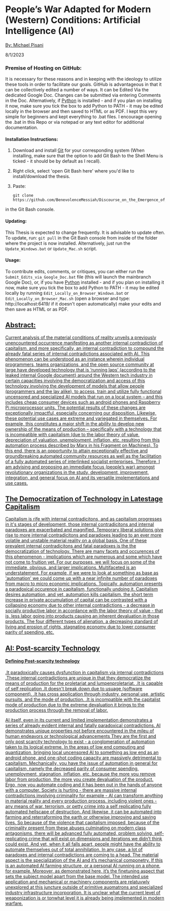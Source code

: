# People’s War Adapted for Modern (Western) Conditions: Artificial Intelligence (AI)

<span style="text-decoration:underline;">By: Michael Pisani</span>

8/1/2023

<h3>Premise of Hosting on GitHub:</h3>

It is necessary for these reasons and in keeping with the ideology to utilize these tools in order to facilitate our goals. GitHub is advantageous in that it can be collectively edited a number of ways. It can be Edited Via the dedicated Google Doc. Changes can be submitted via entering Comments in the Doc. Alternatively, if [Python](https://www.python.org/downloads/) is installed - and if you plan on installing it now, make sure you tick the box to add Python to PATH - it may be edited locally in the browser and then saved to HTML or as PDF. I kept this very simple for beginners and kept everything to .bat files. I encourage opening the .bat in this Repo or via notepad or any text editor for additional documentation.

<h4>Installation Instructions:</h4>

1. Download and install [Git](https://git-scm.com/downloads) for your corresponding system (When installing, make sure that the option to add Git Bash to the Shell Menu is ticked - it should be by default as I recall).
2. Right click, select 'open Git Bash here' where you'd like to install/download the thesis.
3. Paste:


	   git clone https://github.com/BenevolenceMessiah/Discourse_on_the_Emergence_of_Oligopical_Fascism.git
in the Git Bash console.

<h4>Updating:</h4>

This Thesis is expected to change frequently. It is advisable to update often. To update, run: `git pull` in the Git Bash console from inside of the folder where the project is now installed. Alternatively, just run the `Update_Windows.bat` or `Update_Mac.sh` script.

<h4>Usage:</h4>

To contribute edits, comments, or critiques, you can either run the `Submit_Edits_via_Google_Doc.bat` file (this will launch the mainbranch Google Doc), or, if you have [Python](https://www.python.org/downloads/) installed - and if you plan on installing it now, make sure you tick the box to add Python to PATH - it may be edited locally by running `Edit_Locally_on_Browser_Windows.bat` or `Edit_Locally_on_Browser_Mac.sh` (open a browser and type: http://localhost:6419/ if it doesn't open automatically) make your edits and then save as HTML or as PDF.

<span style="text-decoration:underline;">
<h2>Abstract:</h2>

Current analysis of the material conditions of reality unveils a previously unencountered occurrence manifesting as another internal contradiction of capitalism, and more specifically, an internal contradiction to compound the already fatal series of internal contradictions associated with AI. This phenomenon can be understood as an instance wherein individual programmers, teams organizations, and the open source community at large have developed technology that is ‘running laps’ (according to the[ leaked internal Google document](https://www.semianalysis.com/p/google-we-have-no-moat-and-neither)) around the Western tech industry in certain capacities involving the democratization and access of this technology involving the development of models that allow people (programmers and the lay alike), to access, train and utilize fully functional uncensored and specialized AI models that run on a local system – and this includes cheap consumer devices such as android phones and Raspberry Pi microprocessor units. The potential results of these changes are exceptionally impactful, especially concerning our disposition. Likewise, these potential use cases are extreme and variegated in themselves. For example, this constitutes a major shift in the ability to develop new ownership of the means of production – specifically with a technology that is incompatible with capitalism (due to the labor theory of value, depreciation of valuation, unemployment, inflation, etc. resulting from this automation process described by [Marx ](https://en.wikipedia.org/wiki/Karl_Marx)in his [Fragment on Machines](https://thenewobjectivity.com/pdf/marx.pdf)). To this end, there is an opportunity to attain exceptionally effective and groundbreaking automated community resources as well as the facilitation of a fully automated series of interlinked socialist enterprises. Therefore, I am advising and proposing an immediate focus ([people’s war](https://en.wikipedia.org/wiki/People%27s_war)) amongst revolutionary organizations in the study, development, improvement, integration, and general focus on [AI](https://en.wikipedia.org/wiki/Artificial_intelligence) and its versatile implementations and use cases.

<span style="text-decoration:underline;">
<h2>The Democratization of Technology in Latestage Capitalism</h2>

Capitalism is rife with internal contradicitons, and as capitalism progresses in it's stages of development, those internal contradicitons and internal paradoxes are exacerbated and magnified. Temporary liberal solutions give rise to more internal contradicitons and paradoxes leading to an ever more volatile and unstable material reality on a global basis. One of these prevalent internal contradicitons and fatal paradoxes is the the democratization of technology. There are many facets and occurences of this phenomenon - implications which are numerous and some which have not come to fruition yet. For our purposes, we will focus on some of the immediate, obvious, and larger implications. Multifaceted is an understatement. For example, if we were to look at something as base as 'automation' we could come up with a near infinite number of paradoxes from macro to micro economic implications. Topically, automation presents a paradoxical occurence in capitalism, functionally undoing it. Capitalism desires automation, and yet, automation kills capitalism. the short term increase in private accumulation of capital can be contrasted with a collapsing economy due to other internal contradictions - a decrease in socially productive labor in accordance with the [labor theory of value](https://en.wikipedia.org/wiki/Labor_theory_of_value) - that is, less labor going into products causing an inherent devaluation in those products. The four different types of [alienation](https://en.wikipedia.org/wiki/Marx%27s_theory_of_alienation), a decreasing standard of living and erosion of rights, stagnating economy due to lower consumer parity of spending, etc.

<span style="text-decoration:underline;">
<h2>AI: Post-scarcity Technology</h2>

<h4>Defining Post-scarcity technology</h4>


.It paradoxically causes dysfunction in capitalism via internal contradictions
.These internal contradictions are unique in that they democratize the means of production for the proletariat and lumpenproletariat.
.It is capable of self replication
.It doesn't break down due to usuage (software component).
.It has cross application through industry, personal use, artistic pursuits, and the mode of production.
.It is incompatible with the capitalist mode of production due to the extreme devaluation it brings to the production process through the removal of labor.

AI itself, even in its current and limited implementation demonstrates a series of already evident internal and fatally paradoxical contradictions. AI demonstrates unique properties not before encountered in the mileu of human endeavors or technological advancements They are the first and only post scarcity technology to exist - a conglomeration of automation taken to its logical extreme.  In the areas of low end computing and quantization, bringing local uncensored AI to something as low end as an android phone, and one-shot coding capacity are massively detrimental to capitalism. Mechanically, you have the issue of automation in general for capitalism, namely the decreased parity of consumer spending, unemployment, stagnation, inflation, etc. because the more you remove labor from production, the more you create devaluation of the product. Ergo, now you automate coding and it has been put in the hands of anyone with a computer. Society is hurting - there are massive internal contradictions involving criminality for example - AI can transform anything in material reality and every production process. including violent ones - any means of war, terrorism, or petty crime into a self replicating fully automated hellscape of destruction. And likewise, it can be automated into farming and reterraforming the earth or otherwise improving and saving lives. So because of the violence that capitalism imposed, because of the criminality present from these abuses culminating on modern class antagonisms, there will be advanced fully automated, problem solving, self-replicating crime that will exist on dimensions and iterations we didn’t think could exist. And yet, when it all falls apart, people might have the ability to automate themselves out of total annihilation. In any case, a lot of paradoxes and internal contradictions are coming to a head. The material aspect is the specialization of the AI and it’s mechanical componetry. If this is an automated AI farming structure, or a personal AI running on a phone, for example. Moreover, as demonstrated here, it’s the finetuning aspect that sets the subject model apart from the base model. The intended use application and mechanical or machinery components are relatuvwly unexplored at this juncture outside of primitive auomatrons and specialized industry infrastructure incorporation. It is unclear what the current level of weaponization is or tonwhat level it is already being implemented in modern warfare.